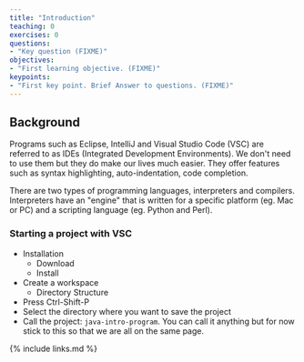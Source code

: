 ```yaml
---
title: "Introduction"
teaching: 0
exercises: 0
questions:
- "Key question (FIXME)"
objectives:
- "First learning objective. (FIXME)"
keypoints:
- "First key point. Brief Answer to questions. (FIXME)"
---
```

## Background

Programs such as Eclipse, IntelliJ and Visual Studio Code (VSC) are referred to as IDEs (Integrated Development Environments). We don't need to use them but they do make our lives much easier. They offer features such as syntax highlighting, auto-indentation, code completion.

There are two types of programming languages, interpreters and compilers. Interpreters have an "engine" that is written for a specific platform (eg. Mac or PC) and a scripting language (eg. Python and Perl). 


### Starting a project with VSC

- Installation
    - Download
    - Install
- Create a workspace
    - Directory Structure
- Press Ctrl-Shift-P
- Select the directory where you want to save the project
- Call the project: `java-intro-program`. You can call it anything but for now stick to this so that we are all on the same page.






{% include links.md %}

